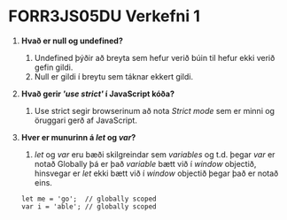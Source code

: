 # FORR3JS05DU Verkefni 1

1. **Hvað er null og undefined?**
   1. Undefined þýðir að breyta sem hefur verið búin til hefur ekki verið gefin gildi.
   2. Null er gildi í breytu sem táknar ekkert gildi.
   
2. **Hvað gerir _'use strict'_ í JavaScript kóða?**
   1. Use strict segir browserinum að nota _Strict mode_ sem er minni og öruggari gerð af JavaScript.
   
3. **Hver er munurinn á _let_ og _var_?**
   1. _let_ og _var_ eru bæði skilgreindar sem _variables_ og t.d. þegar _var_ er notað Globally þá er það _variable_ bætt við í _window_ objectið, hinsvegar er _let_ ekki bætt við í _window_ objectið þegar það er notað eins.
     ```
     let me = 'go';  // globally scoped
     var i = 'able'; // globally scoped  
     ```
